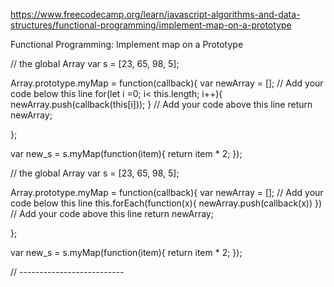 https://www.freecodecamp.org/learn/javascript-algorithms-and-data-structures/functional-programming/implement-map-on-a-prototype

Functional Programming: Implement map on a Prototype

// the global Array
var s = [23, 65, 98, 5];

Array.prototype.myMap = function(callback){
  var newArray = [];
  // Add your code below this line
  for(let i =0; i< this.length; i++){
    newArray.push(callback(this[i]));
  }
  // Add your code above this line
  return newArray;

};

var new_s = s.myMap(function(item){
  return item * 2;
});


// the global Array
var s = [23, 65, 98, 5];

Array.prototype.myMap = function(callback){
  var newArray = [];
  // Add your code below this line
  this.forEach(function(x){
    newArray.push(callback(x))
  })
  // Add your code above this line
  return newArray;

};

var new_s = s.myMap(function(item){
  return item * 2;
});



// --------------------------

